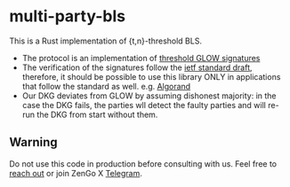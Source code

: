 # multi-party-bls

This is a Rust implementation of {t,n}-threshold BLS. 
* The protocol is an implementation of [threshold GLOW signatures](https://eprint.iacr.org/2020/096.pdf) 
* The verification of the signatures follow the [ietf standard draft](https://tools.ietf.org/html/draft-irtf-cfrg-bls-signature-04), therefore, it should be possible to use this library ONLY in applications that follow the standard as well. e.g. [Algorand](https://github.com/algorand/bls_sigs_ref)
* Our DKG deviates from GLOW by assuming dishonest majority: in the case the DKG fails, the parties wll detect the faulty parties and will re-run the DKG from start without them.


## Warning
Do not use this code in production before consulting with us. Feel free to [reach out](mailto:github@kzencorp.com) or join ZenGo X [Telegram](https://t.me/zengo_x).
